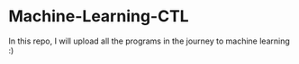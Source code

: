 # Machine-Learning-CTL
In this repo, I will upload all the programs in the journey to machine learning :)
